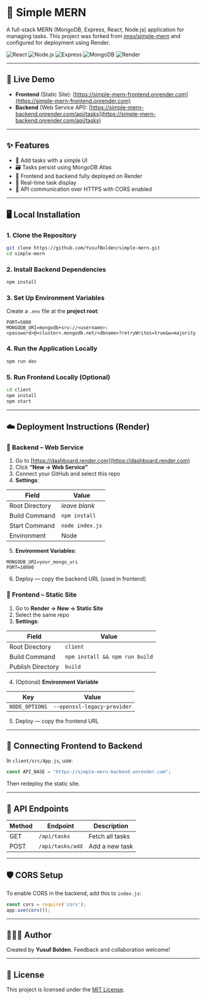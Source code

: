 # 🔧 Simple MERN

A full-stack MERN (MongoDB, Express, React, Node.js) application for managing tasks. This project was forked from [jmsv/simple-mern](https://github.com/jmsv/simple-mern) and configured for deployment using Render.

![React](https://img.shields.io/badge/-React-61DAFB?logo=react&logoColor=white&style=for-the-badge)
![Node.js](https://img.shields.io/badge/-Node.js-339933?logo=node.js&logoColor=white&style=for-the-badge)
![Express](https://img.shields.io/badge/-Express-000000?logo=express&logoColor=white&style=for-the-badge)
![MongoDB](https://img.shields.io/badge/-MongoDB-47A248?logo=mongodb&logoColor=white&style=for-the-badge)
![Render](https://img.shields.io/badge/-Render-46E3B7?logo=render&logoColor=white&style=for-the-badge)


---

## 🚀 Live Demo

- **Frontend** (Static Site): [https://simple-mern-frontend.onrender.com](https://simple-mern-frontend.onrender.com)
- **Backend** (Web Service API): [https://simple-mern-backend.onrender.com/api/tasks](https://simple-mern-backend.onrender.com/api/tasks)

---

## ✨ Features

- 📝 Add tasks with a simple UI
- 🗃 Tasks persist using MongoDB Atlas
- 🚀 Frontend and backend fully deployed on Render
- 🔄 Real-time task display
- 🔐 API communication over HTTPS with CORS enabled

---
## 🖥️ Local Installation

### 1. Clone the Repository

```bash
git clone https://github.com/YusufBolden/simple-mern.git
cd simple-mern
```

### 2. Install Backend Dependencies

```bash
npm install
```

### 3. Set Up Environment Variables

Create a `.env` file at the **project root**:

```env
PORT=5000
MONGODB_URI=mongodb+srv://<username>:<password>@<cluster>.mongodb.net/<dbname>?retryWrites=true&w=majority
```

### 4. Run the Application Locally

```bash
npm run dev
```

### 5. Run Frontend Locally (Optional)

```bash
cd client
npm install
npm start
```

---

## ☁️ Deployment Instructions (Render)

### 🔹 Backend – Web Service

1. Go to [https://dashboard.render.com](https://dashboard.render.com)
2. Click **“New → Web Service”**
3. Connect your GitHub and select this repo
4. **Settings**:

| Field             | Value            |
|------------------|------------------|
| Root Directory   | *leave blank*    |
| Build Command    | `npm install`    |
| Start Command    | `node index.js`  |
| Environment      | Node             |

5. **Environment Variables**:

```env
MONGODB_URI=your_mongo_uri
PORT=10000
```

6. Deploy — copy the backend URL (used in frontend)

### 🔹 Frontend – Static Site

1. Go to **Render → New → Static Site**
2. Select the same repo
3. **Settings**:

| Field             | Value                          |
|------------------|----------------------------------|
| Root Directory   | `client`                         |
| Build Command    | `npm install && npm run build`   |
| Publish Directory| `build`                          |

4. (Optional) **Environment Variable**

| Key           | Value                      |
|---------------|----------------------------|
| `NODE_OPTIONS`| `--openssl-legacy-provider`|

5. Deploy — copy the frontend URL

---

## 🔄 Connecting Frontend to Backend

In `client/src/App.js`, use:

```js
const API_BASE = "https://simple-mern-backend.onrender.com";
```

Then redeploy the static site.

---

## 🧪 API Endpoints

| Method | Endpoint                | Description         |
|--------|-------------------------|---------------------|
| GET    | `/api/tasks`            | Fetch all tasks     |
| POST   | `/api/tasks/add`        | Add a new task      |

---

## 🛡 CORS Setup

To enable CORS in the backend, add this to `index.js`:

```js
const cors = require('cors');
app.use(cors());
```

---

## 🧑🏿‍💻 Author

Created by **Yusuf Bolden**. Feedback and collaboration welcome!

---

## 📄 License

This project is licensed under the [MIT License](https://opensource.org/licenses/MIT).